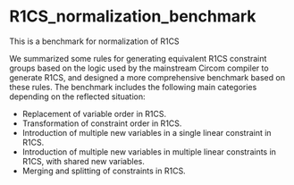 # R1CS_normalization_benchmark
This is a benchmark for normalization of R1CS

We summarized some rules for generating equivalent R1CS constraint groups based on the logic used by the mainstream Circom compiler to generate R1CS, and designed a more comprehensive benchmark based on these rules. The benchmark includes the following main categories depending on the reflected situation:


- Replacement of variable order in R1CS.
- Transformation of constraint order in R1CS.
- Introduction of multiple new variables in a single linear constraint in R1CS.
- Introduction of multiple new variables in multiple linear constraints in R1CS, with shared new variables.
- Merging and splitting of constraints in R1CS.
